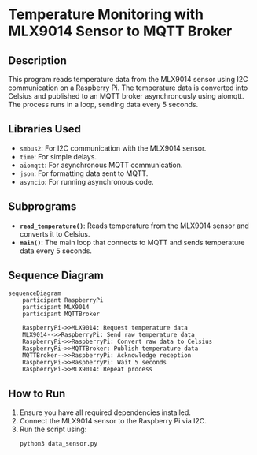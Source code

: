 # Temperature Monitoring with MLX9014 Sensor to MQTT Broker

## Description
This program reads temperature data from the MLX9014 sensor using I2C communication on a Raspberry Pi. The temperature data is converted into Celsius and published to an MQTT broker asynchronously using aiomqtt. The process runs in a loop, sending data every 5 seconds.

## Libraries Used
- `smbus2`: For I2C communication with the MLX9014 sensor.
- `time`: For simple delays.
- `aiomqtt`: For asynchronous MQTT communication.
- `json`: For formatting data sent to MQTT.
- `asyncio`: For running asynchronous code.

## Subprograms
- **`read_temperature()`**: Reads temperature from the MLX9014 sensor and converts it to Celsius.
- **`main()`**: The main loop that connects to MQTT and sends temperature data every 5 seconds.

## Sequence Diagram
```mermaid
sequenceDiagram
    participant RaspberryPi
    participant MLX9014
    participant MQTTBroker
    
    RaspberryPi->>MLX9014: Request temperature data
    MLX9014-->>RaspberryPi: Send raw temperature data
    RaspberryPi->>RaspberryPi: Convert raw data to Celsius
    RaspberryPi->>MQTTBroker: Publish temperature data
    MQTTBroker-->>RaspberryPi: Acknowledge reception
    RaspberryPi->>RaspberryPi: Wait 5 seconds
    RaspberryPi->>MLX9014: Repeat process
```

## How to Run
1. Ensure you have all required dependencies installed.
2. Connect the MLX9014 sensor to the Raspberry Pi via I2C.
3. Run the script using:
   ```bash
   python3 data_sensor.py
   

